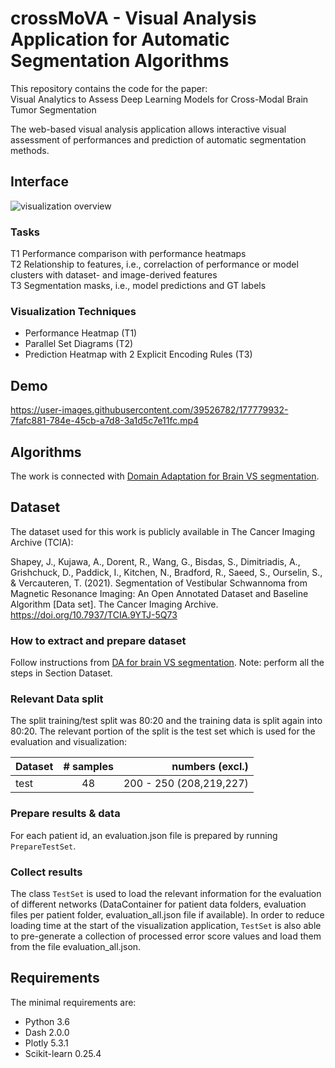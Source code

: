 # crossMoVA - Visual Analysis Application for Automatic Segmentation Algorithms

This repository contains the code for the paper: <br>
Visual Analytics to Assess Deep Learning Models for Cross-Modal Brain Tumor Segmentation

The web-based visual analysis application allows interactive visual assessment of performances and prediction of automatic segmentation methods.

## Interface

![visualization overview](https://github.com/CarolineMagg/VA_brain_tumor/blob/main/ui_overview.png)

### Tasks
T1 Performance comparison with performance heatmaps <br>
T2 Relationship to features, i.e., correlaction of performance or model clusters with dataset- and image-derived features <br>
T3 Segmentation masks, i.e., model predictions and GT labels

### Visualization Techniques
* Performance Heatmap (T1) <br>
* Parallel Set Diagrams (T2) <br>
* Prediction Heatmap with 2 Explicit Encoding Rules (T3)

## Demo

https://user-images.githubusercontent.com/39526782/177779932-7fafc881-784e-45cb-a7d8-3a1d5c7e11fc.mp4

## Algorithms
The work is connected with [Domain Adaptation for Brain VS segmentation](https://github.com/CarolineMagg/DA_brain). 

## Dataset
The dataset used for this work is publicly available in The Cancer Imaging Archive (TCIA):

Shapey, J., Kujawa, A., Dorent, R., Wang, G., Bisdas, S., Dimitriadis, A., Grishchuck, D., Paddick, I., Kitchen, N., Bradford, R., Saeed, S., Ourselin, S., & Vercauteren, T. (2021). Segmentation of Vestibular Schwannoma from Magnetic Resonance Imaging: An Open Annotated Dataset and Baseline Algorithm [Data set]. The Cancer Imaging Archive. https://doi.org/10.7937/TCIA.9YTJ-5Q73

### How to extract and prepare dataset
Follow instructions from [DA for brain VS segmentation](https://github.com/CarolineMagg/DA_brain/blob/main/README.md).
Note: perform all the steps in Section Dataset.

### Relevant Data split

The split training/test split was 80:20 and the training data is split again into 80:20. The relevant portion of the split is the test set which is used for the evaluation and visualization:

| Dataset    | # samples | numbers (excl.)          |
| ---------- |:---------:| ------------------------:|
| test       | 48        | 200 - 250 (208,219,227)  |

### Prepare results & data

For each patient id, an evaluation.json file is prepared by running `PrepareTestSet`.

### Collect results

The class `TestSet` is used to load the relevant information for the evaluation of different networks (DataContainer for patient data folders, evaluation files per patient folder, evaluation_all.json file if available). In order to reduce loading time at the start of the visualization application, `TestSet` is also able to pre-generate a collection of processed error score values and load them from the file evaluation_all.json. 

## Requirements

The minimal requirements are:
* Python 3.6
* Dash 2.0.0
* Plotly 5.3.1
* Scikit-learn 0.25.4
